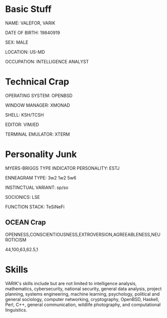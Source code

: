 # Basic Stuff

NAME: VALEFOR, VARIK

DATE OF BIRTH: 19840919

SEX: MALE

LOCATION: US-MD

OCCUPATION: INTELLIGENCE ANALYST

# Technical Crap

OPERATING SYSTEM: OPENBSD

WINDOW MANAGER: XMONAD

SHELL: KSH/TCSH

EDITOR: VIM/ED

TERMINAL EMULATOR: XTERM
# Personality Junk
MYERS-BRIGGS TYPE INDICATOR PERSONALITY: ESTJ

ENNEAGRAM TYPE: 3w2 1w2 5w6

INSTINCTUAL VARIANT: sp/so

SOCIONICS: LSE

FUNCTION STACK: TeSiNeFi
## OCEAN Crap
OPENNESS,CONSCIENTIOUSNESS,EXTROVERSION,AGREEABLENESS,NEUROTICISM

44,100,63,62.5,1
# Skills
VARIK's skills include but are not limited to intelligence analysis, mathematics, cybersecurity, national security, general data analysis, project planning, systems engineering, machine learning, psychology, political and general sociology, computer networking, cryptography, OpenBSD, Haskell, Perl, C++, general communication, wildlife photography, and computational linguistics.

